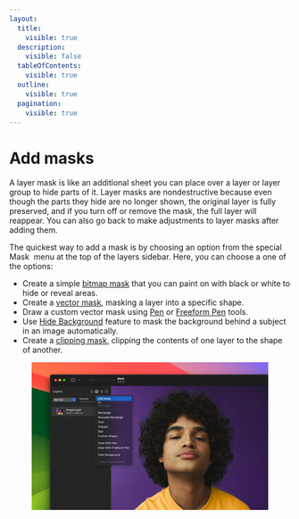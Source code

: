 ```yaml
---
layout:
  title:
    visible: true
  description:
    visible: false
  tableOfContents:
    visible: true
  outline:
    visible: true
  pagination:
    visible: true
---
```


# Add masks

A layer mask is like an additional sheet you can place over a layer or layer group to hide parts of it. Layer masks are nondestructive because even though the parts they hide are no longer shown, the original layer is fully preserved, and if you turn off or remove the mask, the full layer will reappear. You can also go back to make adjustments to layer masks after adding them.

The quickest way to add a mask is by choosing an option from the special Mask <img src="https://help.pixelmator.com/pixelmator-pro/3.5/assets/English/1649061178000.png" alt="" data-size="line"> menu at the top of the layers sidebar. Here, you can choose a one of the options:

* Create a simple [bitmap mask](working-with-bitmap-masks.md) that you can paint on with black or white to hide or reveal areas.
* Create a [vector mask](working-with-vector-masks.md), masking a layer into a specific shape.
* Draw a custom vector mask using [Pen](../draw-shapes-and-vector-graphics/draw-shapes-with-the-pen-tool.md) or [Freeform Pen](../draw-shapes-and-vector-graphics/draw-shapes-with-the-freeform-pen-tool.md) tools.
* Use [Hide Background](../automatically-edit-images/hide-image-background.md) feature to mask the background behind a subject in an image automatically.
* Create a [clipping mask](use-clipping-masks.md), clipping the contents of one layer to the shape of another.

<figure><img src="../.gitbook/assets/videoframe_1444.png" alt=""><figcaption></figcaption></figure>

